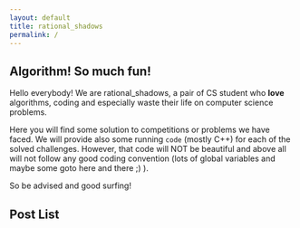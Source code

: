 ```yaml
---
layout: default
title: rational_shadows
permalink: /
---
```


## Algorithm! So much fun!

Hello everybody! We are rational_shadows, a pair of CS student who **love** algorithms, coding
and especially waste their life on computer science problems.

Here you will find some solution to competitions or problems we have faced. We will provide
also some running `code` (mostly C++) for each of the solved challenges. However,
that code will NOT be beautiful and above all will not follow any good coding convention
(lots of global variables and maybe some goto here and there ;) ).  

So be advised and good surfing!

## Post List
